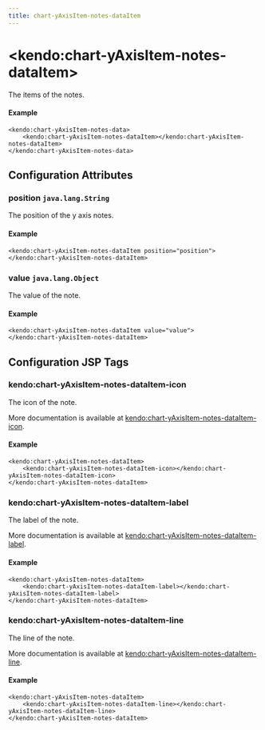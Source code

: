 ```yaml
---
title: chart-yAxisItem-notes-dataItem
---
```


# \<kendo:chart-yAxisItem-notes-dataItem\>

The items of the notes.

#### Example
    <kendo:chart-yAxisItem-notes-data>
        <kendo:chart-yAxisItem-notes-dataItem></kendo:chart-yAxisItem-notes-dataItem>
    </kendo:chart-yAxisItem-notes-data>

## Configuration Attributes

### position `java.lang.String`

The position of the y axis notes.

#### Example
    <kendo:chart-yAxisItem-notes-dataItem position="position">
    </kendo:chart-yAxisItem-notes-dataItem>

### value `java.lang.Object`

The value of the note.

#### Example
    <kendo:chart-yAxisItem-notes-dataItem value="value">
    </kendo:chart-yAxisItem-notes-dataItem>


##  Configuration JSP Tags

### kendo:chart-yAxisItem-notes-dataItem-icon

The icon of the note.

More documentation is available at [kendo:chart-yAxisItem-notes-dataItem-icon](/kendo-ui/api/wrappers/jsp/chart/yaxisitem-notes-dataitem-icon).

#### Example

    <kendo:chart-yAxisItem-notes-dataItem>
        <kendo:chart-yAxisItem-notes-dataItem-icon></kendo:chart-yAxisItem-notes-dataItem-icon>
    </kendo:chart-yAxisItem-notes-dataItem>

### kendo:chart-yAxisItem-notes-dataItem-label

The label of the note.

More documentation is available at [kendo:chart-yAxisItem-notes-dataItem-label](/kendo-ui/api/wrappers/jsp/chart/yaxisitem-notes-dataitem-label).

#### Example

    <kendo:chart-yAxisItem-notes-dataItem>
        <kendo:chart-yAxisItem-notes-dataItem-label></kendo:chart-yAxisItem-notes-dataItem-label>
    </kendo:chart-yAxisItem-notes-dataItem>

### kendo:chart-yAxisItem-notes-dataItem-line

The line of the note.

More documentation is available at [kendo:chart-yAxisItem-notes-dataItem-line](/kendo-ui/api/wrappers/jsp/chart/yaxisitem-notes-dataitem-line).

#### Example

    <kendo:chart-yAxisItem-notes-dataItem>
        <kendo:chart-yAxisItem-notes-dataItem-line></kendo:chart-yAxisItem-notes-dataItem-line>
    </kendo:chart-yAxisItem-notes-dataItem>


